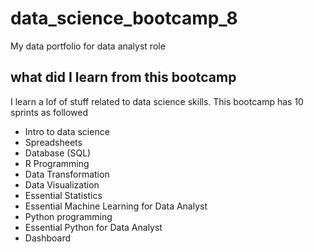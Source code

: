 # data_science_bootcamp_8
My data portfolio for data analyst role

## what did I learn from this bootcamp

I learn a lof of stuff related to data science skills. This bootcamp has 10 sprints as followed

- Intro to data science
- Spreadsheets
- Database (SQL)
- R Programming
- Data Transformation
- Data Visualization
- Essential Statistics
- Essential Machine Learning for Data Analyst
- Python programming
- Essential Python for Data Analyst
- Dashboard
